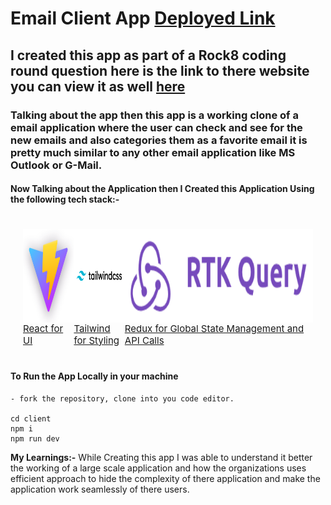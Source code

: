 # Email Client App [Deployed Link](https://email-client-app-tau.vercel.app/)

## I created this app as part of a Rock8 coding round question here is the link to there website you can view it as well [here](https://www.roc8.careers/moonshot/tests)

### Talking about the app then this app is a working clone of a email application where the user can check and see for the new emails and also categories them as a favorite email it is pretty much similar to any other email application like **MS Outlook** or **G-Mail.**

#### Now Talking about the Application then I Created this Application Using the following tech stack:-

<div style="display:flex; justify-content:center; padding:20px">
    <div style="display:flex; flex-direction:column; align-items:center;">
        <img src="./client/public/reactLogo.png" style="height:150px" />
        <a style="font-size:15px; font-weight:400" href="https://vite.dev/guide/"> React for UI </a>
    </div>
    <div style="display:flex; flex-direction:column; align-items:center;">
        <img src="./client/public/tailwindLogo.png" style="height:150px" />
        <a style="font-size:15px; font-weight:400" href="https://tailwindcss.com/docs/guides/vite"> Tailwind for Styling </a>
    </div>
    <div style="display:flex; flex-direction:column; align-items:center;">
        <img src="./client/public/reduxLogo.png" style="height:150px" />
        <a style="font-size:15px; font-weight:400" href="https://react-redux.js.org/"> Redux for Global State Management and API Calls </a>
    </div>
</div>

#### To Run the App Locally in your machine 
````
- fork the repository, clone into you code editor.

cd client
npm i
npm run dev
````

**My Learnings:-** While Creating this app I was able to understand it better the working of a large scale application and how the organizations uses efficient approach to hide the complexity  of there application and make the application work seamlessly of there users.